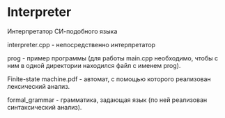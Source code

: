 # Interpreter

Интерпретатор СИ-подобного языка

interpreter.cpp  - непосредственно интерпретатор 

prog - пример программы (для работы main.cpp необходимо, чтобы с ним в одной директории находился файл с именем prog).

Finite-state machine.pdf - автомат, с помощью которого реализован лексический анализ.

formal_grammar - грамматика, задающая язык (по ней реализован синтаксический анализ).

